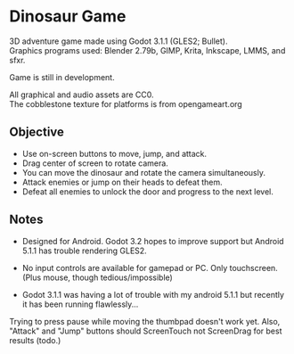 
# Dinosaur Game

3D adventure game made using Godot 3.1.1 (GLES2; Bullet).  
Graphics programs used:  Blender 2.79b, GIMP, Krita, Inkscape, LMMS, and sfxr.

Game is still in development.

All graphical and audio assets are CC0.  
The cobblestone texture for platforms is from opengameart.org



## Objective
- Use on-screen buttons to move, jump, and attack.
- Drag center of screen to rotate camera.
- You can move the dinosaur and rotate the camera simultaneously.
- Attack enemies or jump on their heads to defeat them.
- Defeat all enemies to unlock the door and progress to the next level.
 


## Notes

- Designed for Android. Godot 3.2 hopes to improve support but Android 5.1.1 has trouble rendering GLES2.
- No input controls are available for gamepad or PC. Only touchscreen. (Plus mouse, though tedious/impossible)

- Godot 3.1.1 was having a lot of trouble with my android 5.1.1 but recently it has been running flawlessly...

Trying to press pause while moving the thumbpad doesn't work yet.
Also, "Attack" and "Jump" buttons should ScreenTouch not ScreenDrag for best results (todo.)




